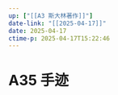 ```yaml
---
up: ["[[A3 斯大林著作]]"]
date-link: "[[2025-04-17]]"
date: 2025-04-17
ctime-p: 2025-04-17T15:22:46
---
```


# A35 手迹
